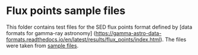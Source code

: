 # Flux points sample files

This folder contains test files for the SED flux points format defined by
[data formats for gamma-ray astronomy]
(https://gamma-astro-data-formats.readthedocs.io/en/latest/results/flux_points/index.html).
The files were taken from [sample files](https://gamma-astro-data-formats.readthedocs.io/en/latest/results/flux_points/index.html#sample-files).
